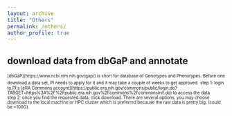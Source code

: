 ```yaml
---
layout: archive
title: "Others"
permalink: /others/
author_profile: true
---
```



## download data from dbGaP and annotate 


<span style="font-size:0.7em;">
[dbGaP](https://www.ncbi.nlm.nih.gov/gap/) is short for database of Genotypes and Phenotypes. Before one download a data set, PI needs to apply for it and it may take a couple of weeks to get approved.</span>  
  
 <span style="font-size:0.7em;">
 step 1: login to PI's [eRA Commons account](https://public.era.nih.gov/commons/public/login.do?TARGET=https%3A%2F%2Fpublic.era.nih.gov%2Fcommons%2FcommonsInit.do) to access the data <br>
 step 2: once you find the requested data, click download. There are several options, you may choose download to the local machine or HPC cluster which is preferred because the raw data is pretty big, (could be ~100G).   
 </span>
